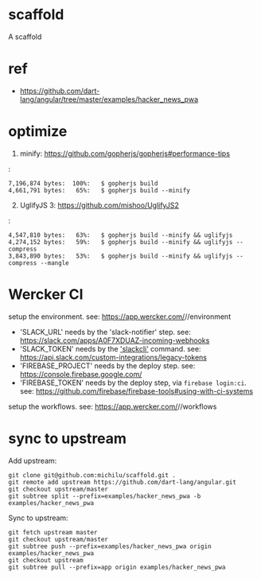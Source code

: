# scaffold
A scaffold

# ref
- https://github.com/dart-lang/angular/tree/master/examples/hacker_news_pwa

# optimize

1. minify: https://github.com/gopherjs/gopherjs#performance-tips

:

    7,196,874 bytes:  100%:   $ gopherjs build
    4,661,791 bytes:   65%:   $ gopherjs build --minify

2. UglifyJS 3: https://github.com/mishoo/UglifyJS2

:

    4,547,810 bytes:   63%:   $ gopherjs build --minify && uglifyjs
    4,274,152 bytes:   59%:   $ gopherjs build --minify && uglifyjs --compress
    3,843,890 bytes:   53%:   $ gopherjs build --minify && uglifyjs --compress --mangle

# Wercker CI

setup the environment.
see: https://app.wercker.com/<organization>/<application>/environment

- 'SLACK_URL' needs by the 'slack-notifier' step.
  see: https://slack.com/apps/A0F7XDUAZ-incoming-webhooks
- 'SLACK_TOKEN' needs by the ['slackcli'](https://github.com/cixtor/slackcli) command.
  see: https://api.slack.com/custom-integrations/legacy-tokens
- 'FIREBASE_PROJECT' needs by the deploy step.
  see: https://console.firebase.google.com/
- 'FIREBASE_TOKEN' needs by the deploy step, via `firebase login:ci`.
  see: https://github.com/firebase/firebase-tools#using-with-ci-systems

setup the workflows.
see: https://app.wercker.com/<organization>/<application>/workflows

# sync to upstream

Add upstream:
```console
git clone git@github.com:michilu/scaffold.git .
git remote add upstream https://github.com/dart-lang/angular.git
git checkout upstream/master
git subtree split --prefix=examples/hacker_news_pwa -b examples/hacker_news_pwa
```

Sync to upstream:
```console
git fetch upstream master
git checkout upstream/master
git subtree push --prefix=examples/hacker_news_pwa origin examples/hacker_news_pwa
git checkout upstream
git subtree pull --prefix=app origin examples/hacker_news_pwa
```
